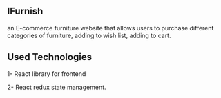 ## IFurnish

an E-commerce furniture website that allows users to purchase different categories of furniture, adding to wish list, adding to cart.


## Used Technologies

1- React library for frontend

2- React redux state management.
